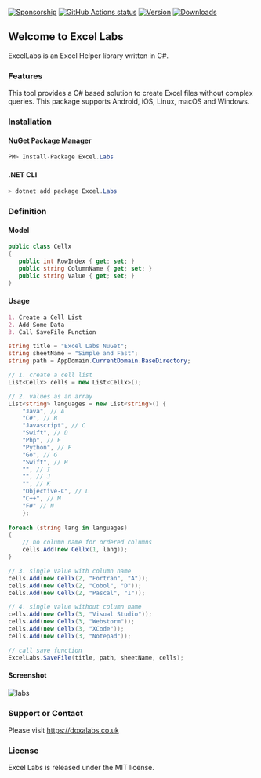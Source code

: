 [![Sponsorship](https://img.shields.io/badge/funding-github-%23EA4AAA)](https://github.com/sponsors/doxa-labs)
<a href="https://github.com/doxa-labs/ExcelLabs/actions"><img alt="GitHub Actions status" src="https://github.com/doxa-labs/ExcelLabs/workflows/CI/badge.svg"></a>
[![Version](https://img.shields.io/nuget/v/Excel.Labs.svg?style=flat-square)](https://www.nuget.org/packages/Excel.Labs)
[![Downloads](https://img.shields.io/nuget/dt/Excel.Labs.svg?style=flat-square)](https://www.nuget.org/packages/Excel.Labs)

## Welcome to Excel Labs

ExcelLabs is an Excel Helper library written in C#. 

### Features

This tool provides a C# based solution to create Excel files without complex queries. This package supports Android, iOS, Linux, macOS and Windows.

### Installation

#### NuGet Package Manager
```C#
PM> Install-Package Excel.Labs
```

#### .NET CLI
```C#
> dotnet add package Excel.Labs
```

### Definition

#### Model
```C#
public class Cellx
{
   public int RowIndex { get; set; }
   public string ColumnName { get; set; }
   public string Value { get; set; }
}
```

#### Usage
```markdown
1. Create a Cell List
2. Add Some Data
3. Call SaveFile Function
```

```C#
string title = "Excel Labs NuGet";
string sheetName = "Simple and Fast";
string path = AppDomain.CurrentDomain.BaseDirectory;

// 1. create a cell list
List<Cellx> cells = new List<Cellx>();

// 2. values as an array
List<string> languages = new List<string>() {
    "Java", // A
    "C#", // B
    "Javascript", // C
    "Swift", // D
    "Php", // E
    "Python", // F
    "Go", // G
    "Swift", // H
    "", // I
    "", // J
    "", // K
    "Objective-C", // L
    "C++", // M
    "F#" // N
    };
    
foreach (string lang in languages)
{
    // no column name for ordered columns
    cells.Add(new Cellx(1, lang));
}

// 3. single value with column name
cells.Add(new Cellx(2, "Fortran", "A"));
cells.Add(new Cellx(2, "Cobol", "D"));
cells.Add(new Cellx(2, "Pascal", "I"));

// 4. single value without column name
cells.Add(new Cellx(3, "Visual Studio"));
cells.Add(new Cellx(3, "Webstorm"));
cells.Add(new Cellx(3, "XCode"));
cells.Add(new Cellx(3, "Notepad"));

// call save function
ExcelLabs.SaveFile(title, path, sheetName, cells);
```

#### Screenshot
![labs](https://user-images.githubusercontent.com/602600/108699615-7f46aa80-7516-11eb-9d46-ff845187ae87.jpg)

### Support or Contact

Please visit https://doxalabs.co.uk

### License

Excel Labs is released under the MIT license.
